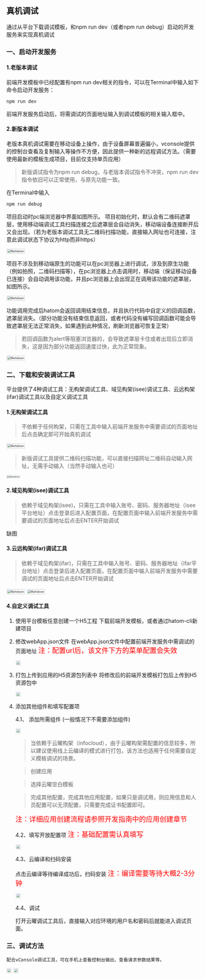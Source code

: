 ## 真机调试

通过从平台下载调试模板，和npm run dev（或者npm run debug）启动的开发服务来实现真机调试

### 一、启动开发服务
#### 1.老版本调试
前端开发模板中已经配置有npm run dev相关的指令，可以在Terminal中输入如下命令启动开发服务：
``` bash
npm run dev
```
前端开发服务启动后，将需调试的页面地址输入到调试模板的相关输入框中。

#### 2.新版本调试
老版本真机调试需要在移动设备上操作，由于设备屏幕普遍偏小，vconsole提供的控制台查看及复制输入等操作不方便，因此提供一种新的远程调试方法。（需要使用最新的模板生成项目，目前仅支持单页应用）
> 新版调试指令为npm run debug，与老版本调试指令不冲突，npm run dev指令依旧可以正常使用，与原先功能一致。

在Terminal中输入
```bash
npm run debug
```
项目启动时pc端浏览器中界面如图所示。
项目初始化时，默认会有二维码遮罩层，使用移动端调试工具扫描连接之后遮罩层会自动消失，移动端设备连接断开后又会出现。（若为老版本调试工具无二维码扫描功能，直接输入网址也可连接，注意此调试状态下协议为http而非https）
  <div align="left">
    <img src="https://infocloud-hatom.oss-cn-hangzhou.aliyuncs.com/hatom/doc/resource/H5Developer/images/new_debug.png" alt="Markdown" style="zoom: 50%; border:6px solid #eaecef"/>
  </div>

项目不涉及到移动端原生的功能可以在pc浏览器上进行调试，涉及到原生功能（例如拍照，二维码扫描等），在pc浏览器上点击调用时，移动端（保证移动设备已连接）会自动调用该功能，并且pc浏览器上会出现正在调用该功能的遮罩层，如图所示。
  <div align="left">
    <img src="https://infocloud-hatom.oss-cn-hangzhou.aliyuncs.com/hatom/doc/resource/H5Developer/images/function_calling.png" alt="Markdown" style="zoom: 50%; border:6px solid #eaecef"/>
  </div>

功能调用完成后hatom会返回调用结束信息，并且执行代码中自定义的回调函数，遮罩层消失。（部分功能没有结束信息返回，或者代码没有编写回调函数可能会导致遮罩层无法正常消失，如果遇到此种情况，刷新浏览器可恢复正常）
> 若回调函数为alert等阻塞浏览器的，会导致遮罩层卡住或者出现后立即消失，这是因为部分功能返回速度过快，此为正常现象。
  <div align="left">
    <img src="https://infocloud-hatom.oss-cn-hangzhou.aliyuncs.com/hatom/doc/resource/H5Developer/images/function_called.png" alt="Markdown" style="zoom: 50%; border:6px solid #eaecef"/>
  </div>

### 二、下载和安装调试工具
平台提供了4种调试工具：无构架调试工具、域见构架(isee)调试工具、云远构架(ifar)调试工具以及自定义调试工具

#### 1.无构架调试工具

> 不依赖于任何构架，只需在工具中输入前端开发服务中需要调试的页面地址后点击确定即可开始真机调试

  <div align="left">
    <img src="https://infocloud-hatom.oss-cn-hangzhou.aliyuncs.com/hatom/doc/resource/QuickStart/images/debug_tool.png" alt="Markdown" style="zoom: 50%; border:6px solid #eaecef"/>
  </div>

> 新版调试工具提供二维码扫描功能，可以直接扫描网址二维码自动输入网址，无需手动输入（当然手动输入也可）
  <div align="left">
    <img src="https://infocloud-hatom.oss-cn-hangzhou.aliyuncs.com/hatom/doc/resource/H5Developer/images/new_debug_tool.jpg" alt="Markdown" style="zoom: 38%; border:6px solid #eaecef"/>
  </div>

#### 2.域见构架(isee)调试工具

> 依赖于域见构架(isee)，只需在工具中输入账号、密码、服务器地址（isee平台地址）点击登录后进入配置页面，在配置页面中输入前端开发服务中需要调试的页面地址后点击ENTER开始调试

缺图

#### 3.云远构架(ifar)调试工具

> 依赖于域见构架(ifar)，只需在工具中输入账号、密码、服务器地址（ifar平台地址）点击登录后进入配置页面，在配置页面中输入前端开发服务中需要调试的页面地址后点击ENTER开始调试

  <div align="left">
      <img src="https://infocloud-hatom.oss-cn-hangzhou.aliyuncs.com/hatom/doc/resource/QuickStart/images/ifar_debug_tool_1.png" alt="Markdown" style="zoom: 50%; border:6px solid #eaecef"/>
      <img src="https://infocloud-hatom.oss-cn-hangzhou.aliyuncs.com/hatom/doc/resource/QuickStart/images/ifar_debug_tool_2.png" alt="Markdown" style="zoom: 50%; border:6px solid #eaecef"/>
  </div>

#### 4.自定义调试工具


1. 使用平台模板任意创建一个H5工程
下载前端开发模板，或者通过hatom-cli新建项目

2. 修改webApp.json文件
在webApp.json文件中配置前端开发服务中需调试的页面地址
<font color=red size=4>注：配置url后，该文件下方的菜单配置会失效</font>
    <div align="left">
        <img src="https://infocloud-hatom.oss-cn-hangzhou.aliyuncs.com/hatom/doc/resource/QuickStart/images/修改WebApp.png" style="zoom:50%; border:6px solid #eaecef"/> 
    </div>



3. 打包上传到应用的H5资源包列表中
将修改后的前端开发模板打包后上传到H5资源包中
   <div align="left">
      <img src="https://infocloud-hatom.oss-cn-hangzhou.aliyuncs.com/hatom/doc/resource/QuickStart/images/上传H5%20URL资源包.png" style="zoom:50%; border:6px solid #eaecef"/>
   </div>



4. 添加其他组件和填写配置项

    4.1、 添加所需组件 (一般情况下不需要添加组件)
    <div align="left">
      <img src="https://infocloud-hatom.oss-cn-hangzhou.aliyuncs.com/hatom/doc/resource/QuickStart/images/添加组件.png" style="zoom:50%; border:6px solid #eaecef"/>
    </div>

    > 当依赖于云曜构架（infocloud），由于云曜构架需配置的信息较多，所以建议使用线上云编译的模式进行打包，该方法也适用于任何需要自定义模板调试的场景。

    > 创建应用

    > 选择云曜空白模板

    > 完成其他配置，完成其他应用配置，如果只是调试用，则应用信息和人员配置可以无须配置，只需要完成证书配置即可。

    <font color=red size=4>注：详细应用创建流程请参照开发指南中的应用创建章节</font>


    4.2、填写开放配置项
    <font color=red size=4>注：基础配置需认真填写</font>
    <div align="left">
      <img src="https://infocloud-hatom.oss-cn-hangzhou.aliyuncs.com/hatom/doc/resource/QuickStart/images/填写开放配置项.png" style="zoom:50%; border:6px solid #eaecef"/>
    </div>


    4.3、云编译和扫码安装

    点击云编译等待编译成功后，扫码安装
    <font color=red size=4>注：编译需要等待大概2-3分钟</font>
    <div align="left">
     <img src="https://infocloud-hatom.oss-cn-hangzhou.aliyuncs.com/hatom/doc/resource/QuickStart/images/云编译.png" style="zoom:50%; border:6px solid #eaecef"/>
    </div>


    4.4、调试
    
    打开云曜调试工具后，直接输入对应环境的用户名和密码后就能进入调试页面。


### 三、调试方法
    配合vConsole调试工具，可在手机上查看控制台输出、查看请求参数结果等。
  <div align="left">
    <img src="https://infocloud-hatom.oss-cn-hangzhou.aliyuncs.com/hatom/doc/resource/QuickStart/images/vconsole1.png" style="zoom:50%; border:6px solid #eaecef"/>
    <img src="https://infocloud-hatom.oss-cn-hangzhou.aliyuncs.com/hatom/doc/resource/QuickStart/images/vconsole2.png" style="zoom:50%; border:6px solid #eaecef"/> 
  </div>



